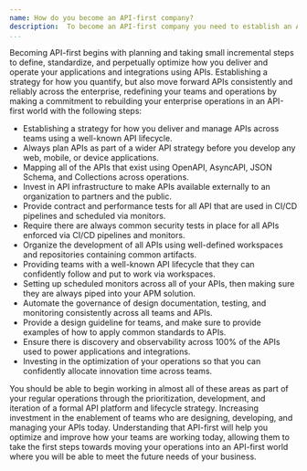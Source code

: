 ```yaml
---
name: How do you become an API-first company?
description:  To become an API-first company you need to establish an API platform, layer on an well-known API lifecycle, establish standardized processes for designing, documenting, testing, and monitoring APIs across teams, and invest in a platform-led approach to realizing API governance across the enterprise.
...
```

Becoming API-first begins with planning and taking small incremental steps to define, standardize, and perpetually optimize how you deliver and operate your applications and integrations using APIs. Establishing a strategy for how you quantify, but also move forward APIs consistently and reliably across the enterprise, redefining your teams and operations by making a commitment to rebuilding your enterprise operations in an API-first world with the following steps:

- Establishing a strategy for how you deliver and manage APIs across teams using a well-known API lifecycle.
- Always plan APIs as part of a wider API strategy before you develop any web, mobile, or device applications.
- Mapping all of the APIs that exist using OpenAPI, AsyncAPI, JSON Schema, and Collections across operations.
- Invest in API infrastructure to make APIs available externally to an organization to partners and the public.
- Provide contract and performance tests for all API that are used in CI/CD pipelines and scheduled via monitors.
- Require there are always common security tests in place for all APIs enforced via CI/CD pipelines and monitors.
- Organize the development of all APIs using well-defined workspaces and repositories containing common artifacts.
- Providing teams with a well-known API lifecycle that they can confidently follow and put to work via workspaces.
- Setting up scheduled monitors across all of your APIs, then making sure they are always piped into your APM solution.
- Automate the governance of design documentation, testing, and monitoring consistently across all teams and APIs.
- Provide a design guideline for teams, and make sure to provide examples of how to apply common standards to APIs.
- Ensure there is discovery and observability across 100% of the APIs used to power applications and integrations.
- Investing in the optimization of your operations so that you can confidently allocate innovation time across teams.

You should be able to begin working in almost all of these areas as part of your regular operations through the prioritization, development, and iteration of a formal API platform and lifecycle strategy. Increasing investment in the enablement of teams who are designing, developing, and managing your APIs today. Understanding that API-first will help you optimize and improve how your teams are working today, allowing them to take the first steps towards moving your operations into an API-first world where you will be able to meet the future needs of your business.
